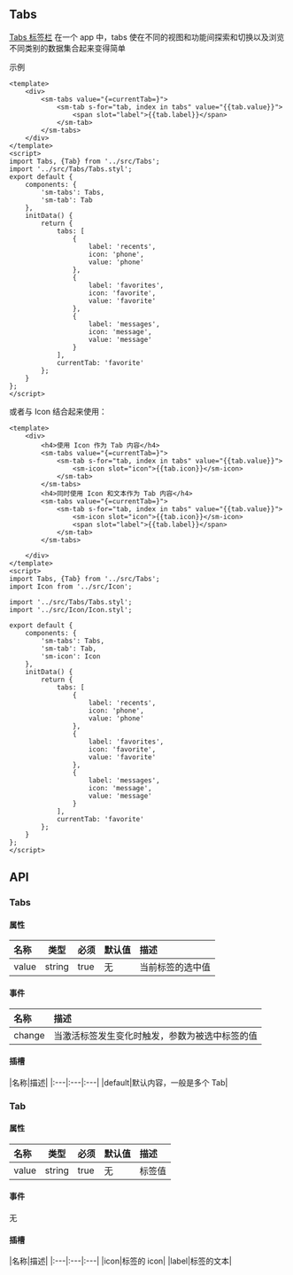 ## Tabs

[Tabs 标签栏](https://material.google.com/components/tabs.html) 在一个 app 中，tabs 使在不同的视图和功能间探索和切换以及浏览不同类别的数据集合起来变得简单

示例

```san 简单的使用
<template>
    <div>
        <sm-tabs value="{=currentTab=}">
            <sm-tab s-for="tab, index in tabs" value="{{tab.value}}">
                <span slot="label">{{tab.label}}</span>
            </sm-tab>
        </sm-tabs>
    </div>
</template>
<script>
import Tabs, {Tab} from '../src/Tabs';
import '../src/Tabs/Tabs.styl';
export default {
    components: {
        'sm-tabs': Tabs,
        'sm-tab': Tab
    },
    initData() {
        return {
            tabs: [
                {
                    label: 'recents',
                    icon: 'phone',
                    value: 'phone'
                },
                {
                    label: 'favorites',
                    icon: 'favorite',
                    value: 'favorite'
                },
                {
                    label: 'messages',
                    icon: 'message',
                    value: 'message'
                }
            ],
            currentTab: 'favorite'
        };
    }
};
</script>
```

或者与 Icon 结合起来使用：

```san 与 Icon 结合使用
<template>
    <div>
        <h4>使用 Icon 作为 Tab 内容</h4>
        <sm-tabs value="{=currentTab=}">
            <sm-tab s-for="tab, index in tabs" value="{{tab.value}}">
                <sm-icon slot="icon">{{tab.icon}}</sm-icon>
            </sm-tab>
        </sm-tabs>
        <h4>同时使用 Icon 和文本作为 Tab 内容</h4>
        <sm-tabs value="{=currentTab=}">
            <sm-tab s-for="tab, index in tabs" value="{{tab.value}}">
                <sm-icon slot="icon">{{tab.icon}}</sm-icon>
                <span slot="label">{{tab.label}}</span>
            </sm-tab>
        </sm-tabs>

    </div>
</template>
<script>
import Tabs, {Tab} from '../src/Tabs';
import Icon from '../src/Icon';

import '../src/Tabs/Tabs.styl';
import '../src/Icon/Icon.styl';

export default {
    components: {
        'sm-tabs': Tabs,
        'sm-tab': Tab,
        'sm-icon': Icon
    },
    initData() {
        return {
            tabs: [
                {
                    label: 'recents',
                    icon: 'phone',
                    value: 'phone'
                },
                {
                    label: 'favorites',
                    icon: 'favorite',
                    value: 'favorite'
                },
                {
                    label: 'messages',
                    icon: 'message',
                    value: 'message'
                }
            ],
            currentTab: 'favorite'
        };
    }
};
</script>
```


## API

### Tabs

#### 属性

|名称|类型|必须|默认值|描述|
|:---|:---:|---|---|:---|
|value|string|true|无|当前标签的选中值|

#### 事件

|名称|描述|
|:---|:---|
|change|当激活标签发生变化时触发，参数为被选中标签的值|

#### 插槽

|名称|描述|
|:---|:---|:---|
|default|默认内容，一般是多个 Tab|

### Tab

#### 属性

|名称|类型|必须|默认值|描述|
|:---|:---:|---|---|:---|
|value|string|true|无|标签值|

#### 事件
无

#### 插槽

|名称|描述|
|:---|:---|:---|
|icon|标签的 icon|
|label|标签的文本|
